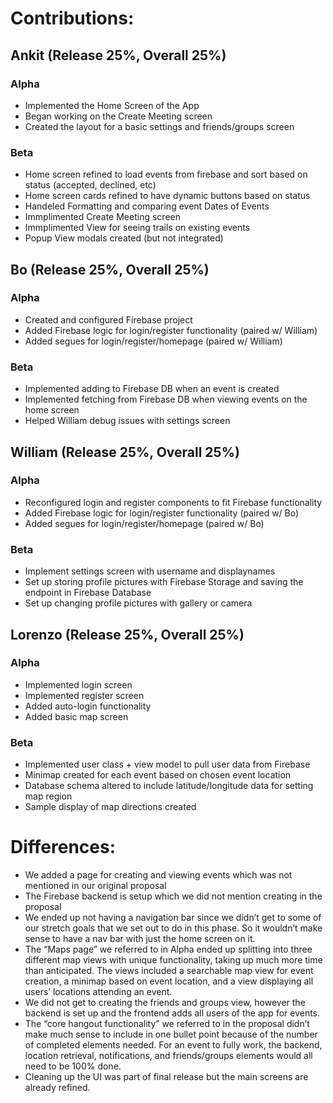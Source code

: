 # Contributions:

## Ankit  (Release 25%, Overall 25%)
### Alpha
- Implemented the Home Screen of the App
- Began working on the Create Meeting screen
- Created the layout for a basic settings and friends/groups screen
### Beta
- Home screen refined to load events from firebase and sort based on status (accepted, declined, etc)
- Home screen cards refined to have dynamic buttons based on status
- Handeled Formatting and comparing event Dates of Events
- Immplimented Create Meeting screen
- Immplimented View for seeing trails on existing events
- Popup View modals created (but not integrated)

## Bo (Release 25%, Overall 25%)
### Alpha
- Created and configured Firebase project
- Added Firebase logic for login/register functionality (paired w/ William)
- Added segues for login/register/homepage (paired w/ William)
### Beta
- Implemented adding to Firebase DB when an event is created
- Implemented fetching from Firebase DB when viewing events on the home screen
- Helped William debug issues with settings screen

## William (Release 25%, Overall 25%)
### Alpha
- Reconfigured login and register components to fit Firebase functionality
- Added Firebase logic for login/register functionality (paired w/ Bo)
- Added segues for login/register/homepage (paired w/ Bo)
### Beta
- Implement settings screen with username and displaynames
- Set up storing profile pictures with Firebase Storage and saving the endpoint in Firebase Database
- Set up changing profile pictures with gallery or camera

## Lorenzo (Release 25%, Overall 25%)
### Alpha
- Implemented login screen
- Implemented register screen
- Added auto-login functionality
- Added basic map screen
### Beta
- Implemented user class + view model to pull user data from Firebase
- Minimap created for each event based on chosen event location
- Database schema altered to include latitude/longitude data for setting map region
- Sample display of map directions created

# Differences:
- We added a page for creating and viewing events which was not mentioned in our original proposal  
- The Firebase backend is setup which we did not mention creating in the proposal
- We ended up not having a navigation bar since we didn’t get to some of our stretch goals that we set out to do in this phase. So it wouldn’t make sense to have a nav bar with just the home screen on it.
- The “Maps page” we referred to in Alpha ended up splitting into three different map views with unique functionality, taking up much more time than anticipated. The views included a searchable map view for event creation, a minimap based on event location, and a view displaying all users’ locations attending an event.
- We did not get to creating the friends and groups view, however the backend is set up and the frontend adds all users of the app for events.
- The “core hangout functionality” we referred to in the proposal didn’t make much sense to include in one bullet point because of the number of completed elements needed. For an event to fully work, the backend, location retrieval, notifications, and friends/groups elements would all need to be 100% done.
- Cleaning up the UI was part of final release but the main screens are already refined.
